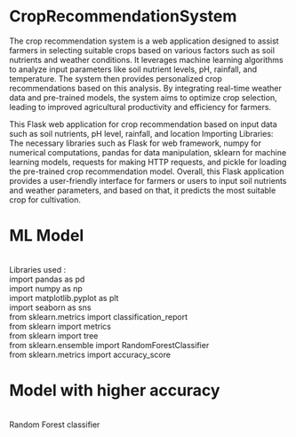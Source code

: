 # CropRecommendationSystem
The crop recommendation system is a web application designed to assist farmers in selecting suitable crops based on various factors such as soil nutrients and weather conditions. It leverages machine learning algorithms to analyze input parameters like soil nutrient levels, pH, rainfall, and temperature. The system then provides personalized crop recommendations based on this analysis. By integrating real-time weather data and pre-trained models, the system aims to optimize crop selection, leading to improved agricultural productivity and efficiency for farmers.

This Flask web application for crop recommendation based on input data such as soil nutrients, pH level, rainfall, and location
Importing Libraries: The necessary libraries such as Flask for web framework, numpy for numerical computations, pandas for data manipulation, sklearn for machine learning models, requests for making HTTP requests, and pickle for loading the pre-trained crop recommendation model.
Overall, this Flask application provides a user-friendly interface for farmers or users to input soil nutrients and weather parameters, and based on that, it predicts the most suitable crop for cultivation.


# ML Model
<br>
Libraries used :
<br>
import pandas as pd
<br>
import numpy as np
<br>
import matplotlib.pyplot as plt
<br>
import seaborn as sns
<br>
from sklearn.metrics import classification_report
<br>
from sklearn import metrics
<br>
from sklearn import tree
<br>
from sklearn.ensemble import RandomForestClassifier
<br>
from sklearn.metrics import accuracy_score
<br>

# Model with higher accuracy
<br>
Random Forest classifier

